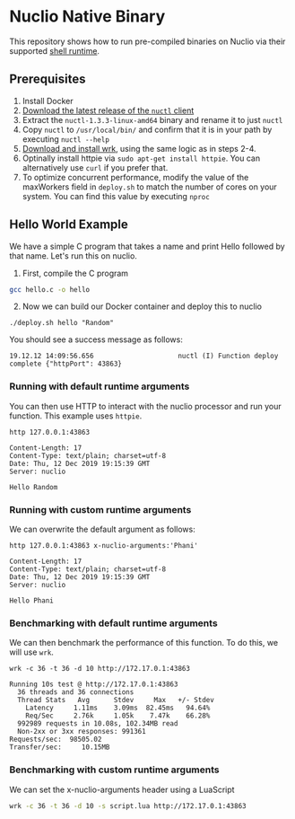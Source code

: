 # Nuclio Native Binary

This repository shows how to run pre-compiled binaries on Nuclio via their supported [shell runtime](https://nuclio.io/docs/latest/reference/runtimes/shell/writing-a-shell-function/#handle-events-with-any-executable-binary).

## Prerequisites
1. Install Docker
2. [Download the latest release of the `nuctl` client](https://github.com/nuclio/nuclio/releases)
3. Extract the `nuctl-1.3.3-linux-amd64` binary and rename it to just `nuctl`
4. Copy `nuctl` to `/usr/local/bin/` and confirm that it is in your path by executing `nuctl --help`
5. [Download and install wrk](https://github.com/wg/wrk/releases), using the same logic as in steps 2-4.
6. Optinally install httpie via `sudo apt-get install httpie`. You can alternatively use `curl` if you prefer that.
7. To optimize concurrent performance, modify the value of the maxWorkers field in `deploy.sh` to match the number of cores on your system. You can find this value by executing `nproc`

## Hello World Example

We have a simple C program that takes a name and print Hello followed by that name. Let's run this on nuclio.

1. First, compile the C program

```sh
gcc hello.c -o hello
```
2. Now we can build our Docker container and deploy this to nuclio
```
./deploy.sh hello "Random"
```

You should see a success message as follows: 
```
19.12.12 14:09:56.656                     nuctl (I) Function deploy complete {"httpPort": 43863}
```

### Running with default runtime arguments

You can then use HTTP to interact with the nuclio processor and run your function. This example  uses `httpie`.

```
http 127.0.0.1:43863 
```

```
Content-Length: 17
Content-Type: text/plain; charset=utf-8
Date: Thu, 12 Dec 2019 19:15:39 GMT
Server: nuclio

Hello Random
```

### Running with custom runtime arguments

We can overwrite the default argument as follows: 

```
http 127.0.0.1:43863 x-nuclio-arguments:'Phani'
```

```
Content-Length: 17
Content-Type: text/plain; charset=utf-8
Date: Thu, 12 Dec 2019 19:15:39 GMT
Server: nuclio

Hello Phani
```
### Benchmarking with default runtime arguments

We can then benchmark the performance of this function. To do this, we will use `wrk`.

```
wrk -c 36 -t 36 -d 10 http://172.17.0.1:43863
```

```
Running 10s test @ http://172.17.0.1:43863
  36 threads and 36 connections
  Thread Stats   Avg      Stdev     Max   +/- Stdev
    Latency     1.11ms    3.09ms  82.45ms   94.64%
    Req/Sec     2.76k     1.05k    7.47k    66.28%
  992989 requests in 10.08s, 102.34MB read
  Non-2xx or 3xx responses: 991361
Requests/sec:  98505.02
Transfer/sec:     10.15MB
```

### Benchmarking with custom runtime arguments

We can set the x-nuclio-arguments header using a LuaScript

```bash
wrk -c 36 -t 36 -d 10 -s script.lua http://172.17.0.1:43863
```